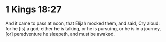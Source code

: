 # 1 Kings 18:27

And it came to pass at noon, that Elijah mocked them, and said, Cry aloud: for he [is] a god; either he is talking, or he is pursuing, or he is in a journey, [or] peradventure he sleepeth, and must be awaked.